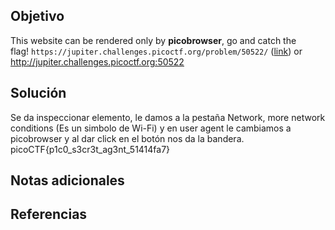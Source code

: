 ## Objetivo
This website can be rendered only by **picobrowser**, go and catch the flag! `https://jupiter.challenges.picoctf.org/problem/50522/` ([link](https://jupiter.challenges.picoctf.org/problem/50522/)) or http://jupiter.challenges.picoctf.org:50522
## Solución
Se da inspeccionar elemento, le damos a la pestaña Network, more network conditions (Es un simbolo de Wi-Fi) y en user agent le cambiamos a picobrowser y al dar click en el botón nos da la bandera.
picoCTF{p1c0_s3cr3t_ag3nt_51414fa7}
## Notas adicionales

## Referencias